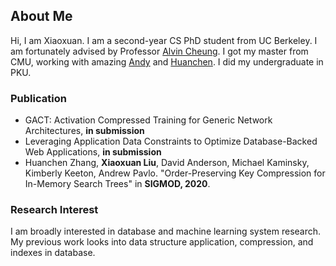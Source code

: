 ## About Me

Hi, I am Xiaoxuan. I am a second-year CS PhD student from UC Berkeley. I am fortunately advised by Professor [Alvin Cheung](https://people.eecs.berkeley.edu/~akcheung/). I got my master from CMU, working with amazing [Andy](http://www.cs.cmu.edu/~pavlo/) and [Huanchen](http://www.cs.cmu.edu/~huanche1/). I did my undergraduate in PKU.

### Publication
- GACT: Activation Compressed Training for Generic Network Architectures, **in submission**
- Leveraging Application Data Constraints to Optimize Database-Backed Web Applications, **in submission**
- Huanchen Zhang, **Xiaoxuan Liu**, David Anderson, Michael Kaminsky, Kimberly Keeton, Andrew Pavlo. "Order-Preserving Key Compression for In-Memory Search Trees" in **SIGMOD, 2020**.

### Research Interest

I am broadly interested in database and machine learning system research. My previous work looks into data structure application, compression, and indexes in database.



